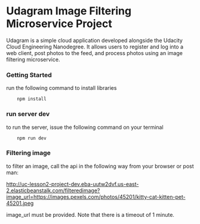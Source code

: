 # Udagram Image Filtering Microservice Project

Udagram is a simple cloud application developed alongside the Udacity Cloud Engineering Nanodegree. It allows users to register and log into a web client, post photos to the feed, and process photos using an image filtering microservice.

### Getting Started

run the following command to install libraries

        npm install

### run server dev

to run the server, issue the following command on your terminal

        npm run dev

### Filtering image

to filter an image, call the api in the following way from your browser or post man:

http://uc-lesson2-project-dev.eba-uutw2dvf.us-east-2.elasticbeanstalk.com/filteredimage?image_url=https://images.pexels.com/photos/45201/kitty-cat-kitten-pet-45201.jpeg

image_url must be provided. Note that there is a timeout of 1 minute.